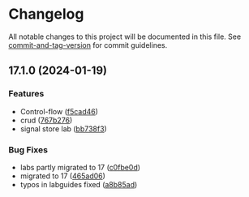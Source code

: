 # Changelog

All notable changes to this project will be documented in this file. See [commit-and-tag-version](https://github.com/absolute-version/commit-and-tag-version) for commit guidelines.

## 17.1.0 (2024-01-19)


### Features

* Control-flow ([f5cad46](https://github.com/arambazamba/ng-adv/commit/f5cad467dfaef9a026960a3d1c38d9db430e5453))
* crud ([767b276](https://github.com/arambazamba/ng-adv/commit/767b27623530cf80a135b3a855dec9600b71b5b9))
* signal store lab ([bb738f3](https://github.com/arambazamba/ng-adv/commit/bb738f33fdb181d9cb86fef0ee1c4652b0d07e0d))


### Bug Fixes

* labs partly migrated to 17 ([c0fbe0d](https://github.com/arambazamba/ng-adv/commit/c0fbe0d99978e18f4db06f6da8915c324d19f5b1))
* migrated to 17 ([465ad06](https://github.com/arambazamba/ng-adv/commit/465ad0665ce88bcafebffd5844d08bef6f3004c2))
* typos in labguides fixed ([a8b85ad](https://github.com/arambazamba/ng-adv/commit/a8b85ad00ba8901de8d1ece50cc5b02a2e03d177))
